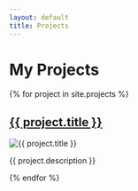 ```yaml
---
layout: default
title: Projects
---
```


# My Projects

{% for project in site.projects %}
  <div class="project">
    <h2><a href="{{ project.url }}">{{ project.title }}</a></h2>
    <img src="{{ project.image }}" alt="{{ project.title }}">
    <p>{{ project.description }}</p>
  </div>
{% endfor %}